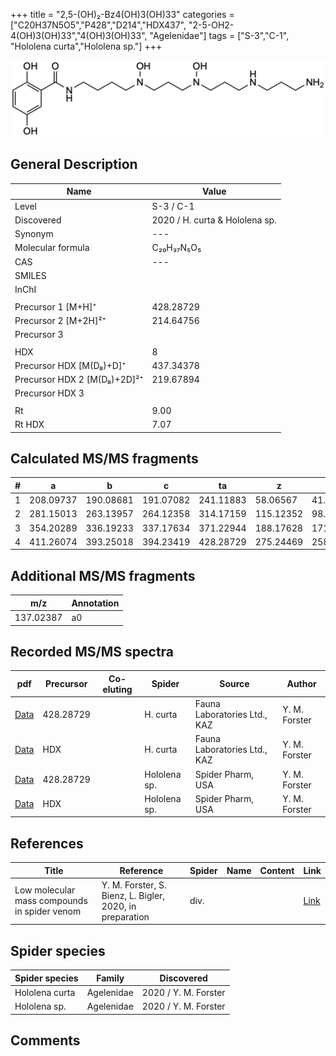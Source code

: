 +++
title = "2,5-(OH)₂-Bz4(OH)3(OH)33"
categories = ["C20H37N5O5","P428","D214","HDX437",
"2-5-OH2-4(OH)3(OH)33","4(OH)3(OH)33",
"Agelenidae"]
tags = ["S-3","C-1",
"Hololena curta","Hololena sp."]
+++

![](/img/2-5-OH2-Bz4(OH)3(OH)33.png)

## General Description

| Name                       | Value              |
|----------------------------|--------------------|
| Level                      | S-3 / C-1          |
| Discovered                 | 2020 / H. curta & Hololena sp. |
| Synonym                    | ---                |
| Molecular formula          | C₂₀H₃₇N₅O₅                   |
| CAS                        | ---                |
| SMILES |   |
| InChI  |   |
|                            |                    |
| Precursor 1 [M+H]⁺         | 428.28729                   |
| Precursor 2 [M+2H]²⁺       | 214.64756                   |
| Precursor 3                |                    |
|                            |                    |
| HDX                        | 8                   |
| Precursor HDX   [M(D₈)+D]⁺   | 437.34378                   |
| Precursor HDX 2 [M(D₈)+2D]²⁺ | 219.67894                   |
| Precursor HDX 3            |                    |
|                            |                    |
| Rt                         | 9.00                   |
| Rt HDX                     | 7.07                   |

## Calculated MS/MS fragments

| # | a         | b         | c         | ta        | z         | y         | tz        |
|---|-----------|-----------|-----------|-----------|-----------|-----------|-----------|
| 1 | 208.09737 | 190.08681 | 191.07082 | 241.11883 | 58.06567 | 41.03912 | 75.09222 |
| 2 | 281.15013 | 263.13957 | 264.12358 | 314.17159 | 115.12352 | 98.09697 | 148.14498 |
| 3 | 354.20289 | 336.19233 | 337.17634 | 371.22944 | 188.17628 | 171.14973 | 221.19774 |
| 4 | 411.26074 | 393.25018 | 394.23419 | 428.28729 | 275.24469 | 258.21814 | 292.27124 |

## Additional MS/MS fragments

| m/z       | Annotation |
|-----------|------------|
| 137.02387 | a0         |

## Recorded MS/MS spectra

| pdf                                             | Precursor | Co-eluting | Spider      | Source                       | Author        |
|-------------------------------------------------|-----------|------------|-------------|------------------------------|---------------|
| [Data](/pdf/H-curta/428_2-5-OH2-Bz4(OH)3(OH)33_Hc.pdf) | 428.28729 |           | H. curta | Fauna Laboratories Ltd., KAZ | Y. M. Forster |
| [Data](/pdf/H-curta/428_2-5-OH2-Bz4(OH)3(OH)33_Hc_HDX.pdf) | HDX |           | H. curta | Fauna Laboratories Ltd., KAZ | Y. M. Forster |
| [Data](/pdf/Hololena-sp/428_2-5-OH2-Bz4(OH)3(OH)33_Ho-sp.pdf) | 428.28729 |           | Hololena sp. | Spider Pharm, USA | Y. M. Forster |
| [Data](/pdf/Hololena-sp/428_2-5-OH2-Bz4(OH)3(OH)33_Ho-sp_HDX.pdf) | HDX |           | Hololena sp. | Spider Pharm, USA | Y. M. Forster |


## References

| Title | Reference | Spider | Name | Content | Link |
|-------|-----------|--------|------|---------|------|
| Low molecular mass compounds in spider venom      | Y. M. Forster, S. Bienz, L. Bigler, 2020, in preparation          | div.       |   |   | [Link](unknown) |

## Spider species

| Spider species     | Family     | Discovered           |
|--------------------|------------|----------------------|
| Hololena curta | Agelenidae | 2020 / Y. M. Forster |
| Hololena sp. | Agelenidae | 2020 / Y. M. Forster |


## Comments